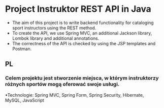 # Project Instruktor REST API in Java
* The aim of this project is to write backend functionality for cataloging sport instructors using the REST method.
* To create the API, we use Spring MVC, an additional Jackson library, Lombok library and additional annotations.
* The correctness of the API is checked by using the JSP templates and Postman.
## PL
### Celem projektu jest stworzenie miejsca, w którym instruktorzy różnych sportów mogą oferować swoje usługi.
•Technologie: Spring MVC, Spring Form, Spring Security, Hibernate, MySQL, JavaScript

